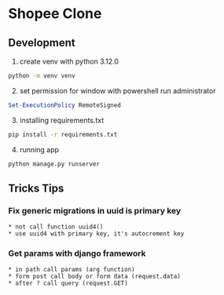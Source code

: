 # Shopee Clone

## Development

1. create venv with python 3.12.0
```cmd
python -m venv venv
```
2. set permission for window with powershell run administrator
```powershell
Set-ExecutionPolicy RemoteSigned
```
3. installing requirements.txt
```cmd
pip install -r requirements.txt
```

4. running app
```cmd
python manage.py runserver
```


## Tricks Tips

### Fix generic migrations in uuid is primary key
    * not call function uuid4()
    * use uuid4 with primary key, it's autocrement key
### Get params with django framework
    * in path call params (arg function)
    * form post call body or form data (request.data)
    * after ? call query (request.GET)
